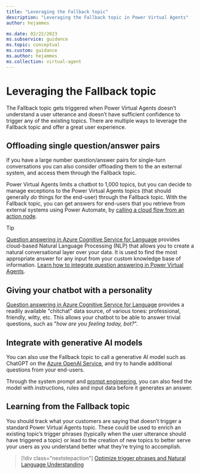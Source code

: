 ```yaml
---
title: "Leveraging the Fallback topic"
description: "Leveraging the Fallback topic in Power Virtual Agents"
author: hejammes

ms.date: 02/22/2023
ms.subservice: guidance
ms.topic: conceptual
ms.custom: guidance
ms.author: hejammes
ms.collection: virtual-agent
---
```


# Leveraging the Fallback topic

The Fallback topic gets triggered when Power Virtual Agents doesn’t understand a user utterance and doesn’t have sufficient confidence to trigger any of the existing topics.
There are multiple ways to leverage the Fallback topic and offer a great user experience.

## Offloading single question/answer pairs

If you have a large number question/answer pairs for single-turn conversations you can also consider offloading them to the an external system, and access them through the Fallback topic. 

Power Virtual Agents limits a chatbot to 1,000 topics, but you can decide to manage exceptions to the Power Virtual Agents topics (that should generally *do* things for the end-user) through the Fallback topic. With the Fallback topic, you can get answers for end-users that you retrieve from external systems using Power Automate, by [calling a cloud flow from an action node](/power-virtual-agents/advanced-use-flow).

> [!TIP]
> [Question answering in Azure Cognitive Service for Language](/azure/cognitive-services/language-service/question-answering/overview) provides cloud-based Natural Language Processing (NLP) that allows you to create a natural conversational layer over your data. It is used to find the most appropriate answer for any input from your custom knowledge base of information.
> [Learn how to integrate question answering in Power Virtual Agents](/power-virtual-agents/integrate-with-question-answering).

## Giving  your chatbot with a personality 

[Question answering in Azure Cognitive Service for Language](/azure/cognitive-services/language-service/question-answering/overview) provides a readily available "chitchat" data source, of various tones: professional, friendly, witty, etc.
This allows your chatbot to be able to answer trivial questions, such as "*how are you feeling today, bot?*".

## Integrate with generative AI models

You can also use the Fallback topic to call a generative AI model such as ChatGPT on the [Azure OpenAI Service](/azure/cognitive-services/openai/overview), and try to handle additional questions from your end-users.

Through the system prompt and [prompt engineering](/azure/cognitive-services/openai/concepts/prompt-engineering), you can also feed the model with instructions, rules and input data before it generates an answer.

## Learning from the Fallback topic

You should track what your customers are saying that doesn’t trigger a standard Power Virtual Agents topic. These could be used to enrich an existing topic’s trigger phrases (typically when the user utterance should have triggered a topic) or lead to the creation of new topics to better serve your users as you understand better what they’re trying to accomplish.

> [!div class="nextstepaction"]
> [Optimize trigger phrases and Natural Language Understanding](trigger-phrases-best-practices.md)
